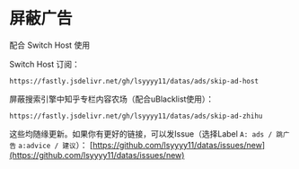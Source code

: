 # 屏蔽广告
配合 Switch Host 使用

Switch Host 订阅：
```
https://fastly.jsdelivr.net/gh/lsyyyy11/datas/ads/skip-ad-host
```

屏蔽搜索引擎中知乎专栏内容农场（配合uBlacklist使用）：
```
https://fastly.jsdelivr.net/gh/lsyyyy11/datas/ads/skip-ad-zhihu
```

这些均随缘更新。如果你有更好的链接，可以发Issue（选择Label `A: ads / 跳广告` `a:advice / 建议`）：
[https://github.com/lsyyyy11/datas/issues/new](https://github.com/lsyyyy11/datas/issues/new)


